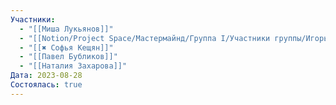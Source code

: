 ```yaml
---
Участники:
  - "[[Миша Лукьянов]]"
  - "[[Notion/Project Space/Мастермайнд/Группа I/Участники группы/Игорь Алексеенко/Игорь Алексеенко\\|Игорь Алексеенко]]"
  - "[[✖️ Софья Кещян]]"
  - "[[Павел Бубликов]]"
  - "[[Наталия Захарова]]"
Дата: 2023-08-28
Состоялась: true
---
```

